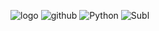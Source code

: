 ![logo](https://cdn.discordapp.com/attachments/808024783022325802/864193064302411776/logo.gif)
![github](https://img.shields.io/badge/GitHub-000000?style=for-the-badge&logo=GitHub&logoColor=white)
![Python](https://img.shields.io/badge/Python-000000?style=for-the-badge&logo=Python&logoColor=informational)
![Subl](https://img.shields.io/badge/Sublime_Text-000000?style=for-the-badge&logo=Sublime-Text&logoColor=important)
